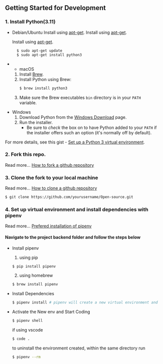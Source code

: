 

## Getting Started for Development

### 1. Install Python(3.11)

- Debian/Ubuntu
     Install using [apt-get](https://linux.die.net/man/8/apt-get).
     Install using [apt-get](https://linux.die.net/man/8/apt-get).

    Install using [apt-get](https://linux.die.net/man/8/apt-get).

        $ sudo apt-get update
        $ sudo apt-get install python3

+   - macOS
    1. Install [Brew](https://brew.sh).
    2. Install Python using Brew:
        ```sh
        $ brew install python3
        ```
    3. Make sure the Brew executables `bin` directory is in your `PATH` variable.
- Windows
    1. Download Python from the [Windows Download](https://www.python.org/downloads/windows/) page.
    2. Run the installer.
        - Be sure to _check_ the box on to have Python added to your `PATH` if the installer offers such an option (it's normally off by default).

For more details, see this gist - [Set up a Python 3 virtual environment](https://gist.github.com/MichaelCurrin/3a4d14ba1763b4d6a1884f56a01412b7).

###  2. Fork this repo.
Read more... [How to fork a github repository](https://docs.github.com/en/get-started/quickstart/fork-a-repo)

### 3. Clone the fork to your local machine
Read more... [How to clone a github repository](https://docs.github.com/en/repositories/creating-and-managing-repositories/cloning-a-repository)

```bash
$ git clone https://github.com/yourusername/Open-source.git
```

### 4. Set up virtual environment and install dependencies with pipenv
Read more... [Prefered installation of pipenv](https://pipenv.pypa.io/en/latest/installation/#preferred-installation-of-pipenv)

#### Navigate to the project backend folder and follow the steps below

- Install pipenv
    1. using pip
    ```bash
    $ pip install pipenv
    ```
    2. using homebrew
    ```bash
    $ brew install pipenv
    ```
- Install Dependencies
    ```bash
    $ pipenv install # pipenv will create a new virtual environment and then install all dependencies in the Pipfile
    ```
- Activate the New env and Start Coding
    ```bash
    $ pipenv shell
    ```
    if using vscode

    ```bash
    $ code .
    ```

    to uninstall the environment created, within the same directory run
    ```bash
    $ pipenv --rm
    ```
